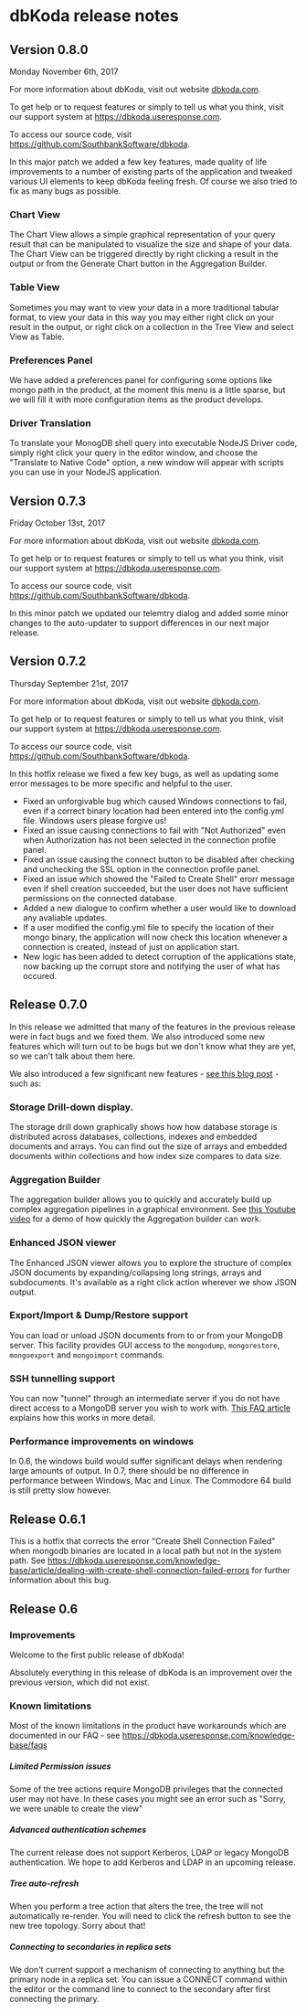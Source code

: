 # dbKoda release notes

## Version 0.8.0

Monday November 6th, 2017

For more information about dbKoda, visit out website [dbkoda.com](www.dbkoda.com). 

To get help or to request features or simply to tell us what you think, visit our support system at https://dbkoda.useresponse.com. 

To access our source code, visit https://github.com/SouthbankSoftware/dbkoda.

In this major patch we added a few key features, made quality of life improvements to a number of existing parts of the application and tweaked various UI elements to keep dbKoda feeling fresh. Of course we also tried to fix as many bugs as possible.

### Chart View
The Chart View allows a simple graphical representation of your query result that can be manipulated to visualize the size and shape of your data. The Chart View can be triggered directly by right clicking a result in the output or from the Generate Chart button in the Aggregation Builder.

### Table View
Sometimes you may want to view your data in a more traditional tabular format, to view your data in this way you may either right click on your result in the output, or right click on a collection in the Tree View and select View as Table.

### Preferences Panel
We have added a preferences panel for configuring some options like mongo path in the product, at the moment this menu is a little sparse, but we will fill it with more configuration items as the product develops.

### Driver Translation
To translate your MonogDB shell query into executable NodeJS Driver code, simply right click your query in the editor window, and choose the "Translate to Native Code" option, a new window will appear with scripts you can use in your NodeJS application.


## Version 0.7.3

Friday October 13st, 2017

For more information about dbKoda, visit out website [dbkoda.com](www.dbkoda.com). 

To get help or to request features or simply to tell us what you think, visit our support system at https://dbkoda.useresponse.com. 

To access our source code, visit https://github.com/SouthbankSoftware/dbkoda.

In this minor patch we updated our telemtry dialog and added some minor changes to the auto-updater to support differences in our next major release. 

## Version 0.7.2

Thursday September 21st, 2017

For more information about dbKoda, visit out website [dbkoda.com](www.dbkoda.com). 

To get help or to request features or simply to tell us what you think, visit our support system at https://dbkoda.useresponse.com. 

To access our source code, visit https://github.com/SouthbankSoftware/dbkoda.

In this hotfix release we fixed a few key bugs, as well as updating some error messages to be more specific and helpful to the user.

+ Fixed an unforgivable bug which caused Windows connections to fail, even if a correct binary location had been entered into the config.yml file.   Windows users please forgive us!
+ Fixed an issue causing connections to fail with "Not Authorized" even when Authorization has not been selected in the connection profile panel.
+ Fixed an issue causing the connect button to be disabled after checking and unchecking the SSL option in the connection profile panel.
+ Fixed an issue which showed the "Failed to Create Shell" erorr message even if shell creation succeeded, but the user does not have sufficient permissions on the connected database.
+ Added a new dialogue to confirm whether a user would like to download any avaliable updates.
+ If a user modified the config.yml file to specify the location of their mongo binary, the application will now check this location whenever a connection is created, instead of just on application start.
+ New logic has been added to detect corruption of the applications state, now backing up the corrupt store and notifying the user of what has occured.


## Release 0.7.0

In this release we admitted that many of the features in the previous release were in fact bugs and we fixed them.  We also introduced some new features which will turn out to be bugs but we don't know what they are yet, so we can't talk about them here.  

We also introduced a few significant new features - [see this blog post](https://www.dbkoda.com/#blog) - such as:

### Storage Drill-down display.

The storage drill down graphically shows how how database storage is distributed across databases, collections, indexes and embedded documents and arrays.  You can find out the size of arrays and embedded documents within collections and how index size compares to data size. 

### Aggregation Builder

The aggregation builder allows you to quickly and accurately build up complex aggregation pipelines in a graphical environment.   See [this Youtube video](https://www.youtube.com/watch?v=-zrXpbG4zMc) for a demo of how quickly the Aggregation builder can work. 

### Enhanced JSON viewer

The Enhanced JSON viewer allows you to explore the structure of complex JSON documents by expanding/collapsing long strings, arrays and subdocuments.  It's available as a right click action wherever we show JSON output. 

### Export/Import & Dump/Restore support

You can load or unload JSON documents from to or from your MongoDB server. This facility provides GUI access to the `mongodump`, `mongorestore`, `mongoexport` and `mongoimport` commands. 

### SSH tunnelling support

You can now "tunnel" through an intermediate server if you do not have direct access to a MongoDB server you wish to work with. [This FAQ article](https://dbkoda.useresponse.com/knowledge-base/article/what-is-ssh-tunneling-and-how-do-i-set-it-up) explains how this works in more detail. 

### Performance improvements on windows

In 0.6, the windows build would suffer significant delays when rendering large amounts of output. In 0.7, there should be no difference in performance between Windows, Mac and Linux.  The Commodore 64 build is still pretty slow however. 

## Release 0.6.1
This is a hotfix that corrects the error "Create Shell Connection Failed" when mongodb binaries are located in a local path but not in the system path.  See https://dbkoda.useresponse.com/knowledge-base/article/dealing-with-create-shell-connection-failed-errors for further information about this bug. 

## Release 0.6
### Improvements

Welcome to the first public release of dbKoda!

Absolutely everything in this release of dbKoda is an improvement over the previous version, which did not exist. 

### Known limitations

Most of the known limitations in the product have workarounds which are documented in our FAQ - see https://dbkoda.useresponse.com/knowledge-base/faqs

##### Limited Permission issues

Some of the tree actions require MongoDB privileges that the connected user may not have.  In these cases you might see an error such as "Sorry, we were unable to create the view"

##### Advanced authentication schemes

The current release does not support Kerberos, LDAP or legacy MongoDB authentication.  We hope to add Kerberos and LDAP in an upcoming release. 

##### Tree auto-refresh

When you perform a tree action that alters the tree, the tree will not automatically re-render.  You will need to click the refresh button to see the new tree topology.  Sorry about that! 

##### Connecting to secondaries in replica sets

We don't current support a mechanism of connecting to anything but the primary node in a replica set.  You can issue a CONNECT command within the editor or the command line to connect to the secondary after first connecting the primary. 

